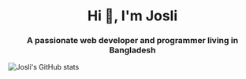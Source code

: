 <h1 align="center">Hi 👋, I'm Josli</h1>
<h3 align="center">A passionate web developer and programmer living in Bangladesh</h3>

![Josli's GitHub stats](https://github-readme-stats.vercel.app/api?username=dejosli&show_icons=true&theme=radical)